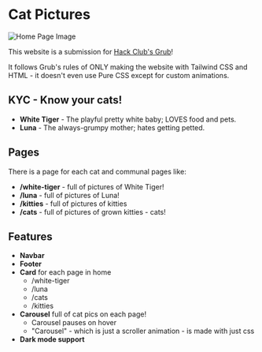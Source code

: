 # Cat Pictures

![Home Page Image](https://github.com/Sivayogeith/cat-pictures/blob/main/assets/home-page.png?raw=true)

This website is a submission for [Hack Club's Grub](https://grub.hackclub.com/)!

It follows Grub's rules of ONLY making the website with Tailwind CSS and HTML - it doesn't even use Pure CSS except for custom animations.

## KYC - Know your cats!
- **White Tiger** - The playful pretty white baby; LOVES food and pets.
- **Luna** - The always-grumpy mother; hates getting petted.

## Pages
There is a page for each cat and communal pages like:
- **/white-tiger** - full of pictures of White Tiger!
- **/luna** - full of pictures of Luna!
- **/kitties** - full of pictures of kitties
- **/cats** - full of pictures of grown kitties - cats!

## Features
- **Navbar**
- **Footer**
- **Card** for each page in home
  - /white-tiger
  - /luna
  - /cats
  - /kitties
- **Carousel** full of cat pics on each page!
  - Carousel pauses on hover
  - "Carousel" - which is just a scroller animation - is made with just css
- **Dark mode support**
